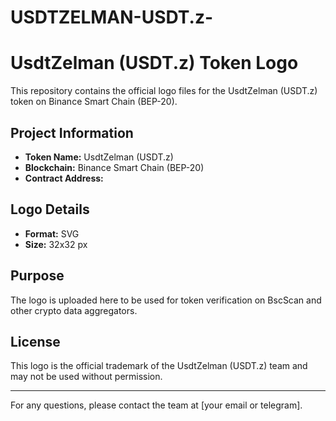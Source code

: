 # USDTZELMAN-USDT.z-
# UsdtZelman (USDT.z) Token Logo

This repository contains the official logo files for the UsdtZelman (USDT.z) token on Binance Smart Chain (BEP-20).

## Project Information
- **Token Name:** UsdtZelman (USDT.z)
- **Blockchain:** Binance Smart Chain (BEP-20)
- **Contract Address:** 

## Logo Details
- **Format:** SVG
- **Size:** 32x32 px

## Purpose
The logo is uploaded here to be used for token verification on BscScan and other crypto data aggregators.

## License
This logo is the official trademark of the UsdtZelman (USDT.z) team and may not be used without permission.

---

For any questions, please contact the team at [your email or telegram].
